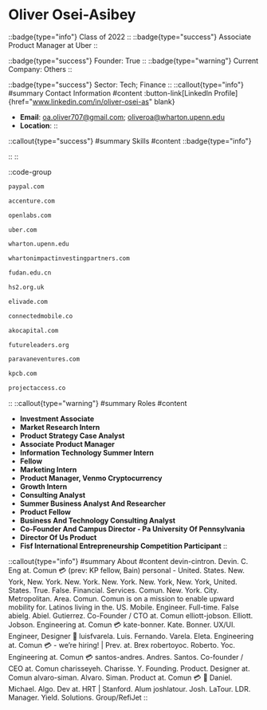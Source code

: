 # Oliver Osei-Asibey
::badge{type="info"}
Class of 2022
::
::badge{type="success"}
Associate Product Manager at Uber
::

::badge{type="success"}
Founder: True
::
::badge{type="warning"}
Current Company: Others
::

::badge{type="success"}
Sector: Tech; Finance
::
::callout{type="info"}
#summary
Contact Information
#content
:button-link[LinkedIn Profile]{href="www.linkedin.com/in/oliver-osei-as" blank}
- **Email**: oa.oliver707@gmail.com; oliveroa@wharton.upenn.edu
- **Location**: 
::

::callout{type="success"}
#summary
Skills
#content
::badge{type="info"}

::
::

::code-group
```bash [PayPal]
paypal.com
```
```bash [Accenture]
accenture.com
```
```bash [Open Labs]
openlabs.com
```
```bash [Uber]
uber.com
```
```bash [Wharton]
wharton.upenn.edu
```
```bash [Wharton Social Venture Fund]
whartonimpactinvestingpartners.com
```
```bash [Fudan University]
fudan.edu.cn
```
```bash [HS2]
hs2.org.uk
```
```bash [Elivade]
elivade.com
```
```bash [Connected Mobile]
connectedmobile.co
```
```bash [Ako Capital]
akocapital.com
```
```bash [Future Leaders Foundation]
futureleaders.org
```
```bash [Paravane Ventures]
paravaneventures.com
```
```bash [Kleiner Perkins Caufield & Byers]
kpcb.com
```
```bash [Projectaccess.Co]
projectaccess.co
```
::
::callout{type="warning"}
#summary
Roles
#content
- **Investment Associate**
- **Market Research Intern**
- **Product Strategy Case Analyst**
- **Associate Product Manager**
- **Information Technology Summer Intern**
- **Fellow**
- **Marketing Intern**
- **Product Manager, Venmo Cryptocurrency**
- **Growth Intern**
- **Consulting Analyst**
- **Summer Business Analyst And Researcher**
- **Product Fellow**
- **Business And Technology Consulting Analyst**
- **Co-Founder And Campus Director - Pa University Of Pennsylvania**
- **Director Of Us Product**
- **Fisf International Entrepreneurship Competition Participant**
::

::callout{type="info"}
#summary
About
#content
devin-cintron. Devin. C. Eng at. Comun 💳 (prev: KP fellow, Bain) personal - United. States. New. York, New. York. New. York. New. York. New. York, New. York, United. States. True. False. Financial. Services. Comun. New. York. City. Metropolitan. Area. Comun. Comun is on a mission to enable upward mobility for. Latinos living in the. US. Mobile. Engineer. Full-time. False abielg. Abiel. Gutierrez. Co-Founder / CTO at. Comun elliott-jobson. Elliott. Jobson. Engineering at. Comun 💳 kate-bonner. Kate. Bonner. UX/UI. Engineer, Designer 🚀 luisfvarela. Luis. Fernando. Varela. Eleta. Engineering at. Comun 💳 - we’re hiring! | Prev. at. Brex robertoyoc. Roberto. Yoc. Engineering at. Comun 💳 santos-andres. Andres. Santos. Co-founder / CEO at. Comun charisseyeh. Charisse. Y. Founding. Product. Designer at. Comun alvaro-siman. Alvaro. Siman. Product at. Comun 💳 🚀 Daniel. Michael. Algo. Dev at. HRT | Stanford. Alum joshlatour. Josh. LaTour. LDR. Manager. Yield. Solutions. Group/RefiJet
::
